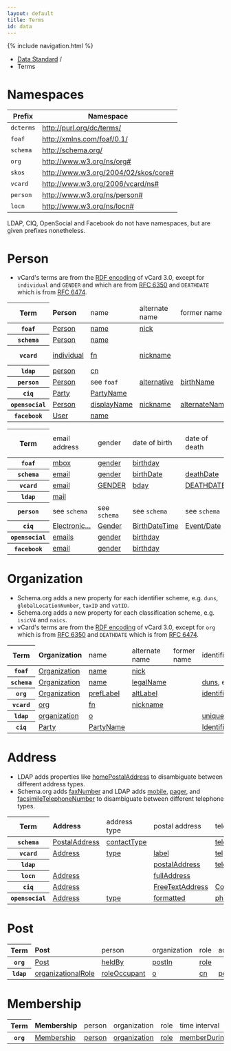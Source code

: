 ```yaml
---
layout: default
title: Terms
id: data
---
```

{% include navigation.html %}

<ul class="breadcrumb">
  <li><a href="/data.html">Data Standard</a> <span class="divider">/</span></li>
  <li class="active">Terms</li>
</ul>

# Namespaces

<table>
  <thead>
    <th>Prefix</th>
    <th>Namespace</th>
  </thead>
  <tr>
    <td><code>dcterms</code></td>
    <td><a href="http://purl.org/dc/terms/">http://purl.org/dc/terms/</a></td>
  </tr>
  <tr>
    <td><code>foaf</code></td>
    <td><a href="http://xmlns.com/foaf/0.1/">http://xmlns.com/foaf/0.1/</a></td>
  </tr>
  <tr>
    <td><code>schema</code></td>
    <td><a href="http://schema.org/">http://schema.org/</a></td>
  </tr>
  <tr>
    <td><code>org</code></td>
    <td><a href="http://www.w3.org/ns/org#">http://www.w3.org/ns/org#</a></td>
  </tr>
  <tr>
    <td><code>skos</code></td>
    <td><a href="http://www.w3.org/2004/02/skos/core#">http://www.w3.org/2004/02/skos/core#</a></td>
  </tr>
  <tr>
    <td><code>vcard</code></td>
    <td><a href="http://www.w3.org/2006/vcard/ns#">http://www.w3.org/2006/vcard/ns#</a></td>
  </tr>
  <tr>
    <td><code>person</code></td>
    <td><a href="http://www.w3.org/ns/person#">http://www.w3.org/ns/person#</a></td>
  </tr>
  <tr>
    <td><code>locn</code></td>
    <td><a href="http://www.w3.org/ns/locn#">http://www.w3.org/ns/locn#</a></td>
  </tr>
</table>

LDAP, CIQ, OpenSocial and Facebook do not have namespaces, but are given prefixes nonetheless.

# Person

* vCard's terms are from the [RDF encoding](http://www.w3.org/TR/vcard-rdf/) of vCard 3.0, except for `individual` and `GENDER` and which are from [RFC 6350](http://tools.ietf.org/html/rfc6350) and `DEATHDATE` which is from [RFC 6474](http://tools.ietf.org/html/rfc6474).

<table class="table table-striped table-condensed table-terms">
  <thead>
    <tr>
      <th scope="row">Term</th>
      <td><strong>Person</strong></td>
      <td>name</td>
      <td>alternate name</td>
      <td>former name</td>
      <td>family name</td>
      <td>given name</td>
      <td>additional name</td>
      <td>honorific prefix</td>
      <td>honorific suffix</td>
    </tr>
  </thead>
  <tbody>
    <tr>
      <th scope="row"><code>foaf</code></th>
      <td><a href="http://xmlns.com/foaf/spec/#term_Person">Person</a></td>
      <td><a href="http://xmlns.com/foaf/spec/#term_name">name</a></td>
      <td><a href="http://xmlns.com/foaf/spec/#term_nick">nick</a></td>
      <td></td>
      <td><a href="http://xmlns.com/foaf/spec/#term_familyName">familyName</a></td>
      <td><a href="http://xmlns.com/foaf/spec/#term_givenName">givenName</a></td>
      <td></td>
      <td><a href="http://xmlns.com/foaf/spec/#term_title">title</a></td>
      <td></td>
    </tr>
    <tr>
      <th scope="row"><code>schema</code></th>
      <td><a href="http://schema.org/Person">Person</a></td>
      <td><a href="http://schema.org/Person">name</a></td>
      <td></td>
      <td></td>
      <td><a href="http://schema.org/Person">familyName</a></td>
      <td><a href="http://schema.org/Person">givenName</a></td>
      <td><a href="http://schema.org/Person">additionalName</a></td>
      <td><a href="http://schema.org/Person">honorificPrefix</a></td>
      <td><a href="http://schema.org/Person">honorificSuffix</a></td>
    </tr>
    <tr>
      <th scope="row"><code>vcard</code></th>
      <td><a href="http://tools.ietf.org/html/rfc6350#section-6.1.4">individual</a></td>
      <td><a href="http://www.w3.org/Submission/vcard-rdf/#vcard:fn">fn</a></td>
      <td><a href="http://www.w3.org/Submission/vcard-rdf/#vcard:nickname">nickname</a></td>
      <td></td>
      <td><a href="http://www.w3.org/Submission/vcard-rdf/#vcard:family-name">family-name</a></td>
      <td><a href="http://www.w3.org/Submission/vcard-rdf/#vcard:given-name">given-name</a></td>
      <td><a href="http://www.w3.org/Submission/vcard-rdf/#vcard:additional-name">additional-name</a></td>
      <td><a href="http://www.w3.org/Submission/vcard-rdf/#vcard:honorific-prefix">honorific-prefix</a></td>
      <td><a href="http://www.w3.org/Submission/vcard-rdf/#vcard:honorific-suffix">honorific-suffix</a></td>
    </tr>
    <tr>
      <th scope="row"><code>ldap</code></th>
      <td><a href="http://tools.ietf.org/html/rfc4519#section-3.12">person</a></td>
      <td><a href="http://tools.ietf.org/html/rfc4519#section-2.3">cn</a></td>
      <td></td>
      <td></td>
      <td><a href="http://tools.ietf.org/html/rfc4519#section-2.32">sn</a></td>
      <td><a href="http://tools.ietf.org/html/rfc4519#section-2.12">givenName</a></td>
      <td><a href="http://tools.ietf.org/html/rfc4519#section-2.14">initials</a></td>
      <td><a href="http://tools.ietf.org/html/rfc4524#section-2.21">personalTitle</a></td>
      <td><a href="http://tools.ietf.org/html/rfc4519#section-2.11">generationQualifier</a></td>
    </tr>
    <tr>
      <th scope="row"><code>person</code></th>
      <td><a href="http://www.w3.org/ns/person#Person">Person</a></td>
      <td>see <code>foaf</code></td>
      <td><a href="http://dublincore.org/documents/dcmi-terms/#terms-alternative">alternative</a></td>
      <td><a href="http://www.w3.org/ns/person#birthName">birthName</a></td>
      <td>see <code>foaf</code></td>
      <td>see <code>foaf</code></td>
      <td>see <code>schema</code></td>
      <td>see <code>schema</code></td>
      <td>see <code>schema</code></td>
    </tr>
    <tr>
      <th scope="row"><code>ciq</code></th>
      <td><a href="http://docs.oasis-open.org/ciq/v3.0/xPRL/specs/ciq-xprl-specs.html#_Toc213421948">Party</a></td>
      <td><a href="http://docs.oasis-open.org/ciq/v3.0/specs/ciq-specs-v3.html#_Toc207716020">PartyName</a></td>
      <td></td>
      <td></td>
      <td></td>
      <td></td>
      <td></td>
      <td></td>
      <td></td>
    </tr>
    <tr>
      <th scope="row"><code>opensocial</code></th>
      <td><a href="http://opensocial-resources.googlecode.com/svn/spec/trunk/Social-Data.xml#Person">Person</a></td>
      <td><a href="http://opensocial-resources.googlecode.com/svn/spec/trunk/Social-Data.xml#Person">displayName</a></td>
      <td><a href="http://opensocial-resources.googlecode.com/svn/spec/trunk/Social-Data.xml#Person">nickname</a></td>
      <td><a href="http://opensocial-resources.googlecode.com/svn/spec/trunk/Social-Data.xml#Person">alternateNames</a></td>
      <td><a href="http://opensocial-resources.googlecode.com/svn/spec/trunk/Social-Data.xml#Name">familyName</a></td>
      <td><a href="http://opensocial-resources.googlecode.com/svn/spec/trunk/Social-Data.xml#Name">givenName</a></td>
      <td><a href="http://opensocial-resources.googlecode.com/svn/spec/trunk/Social-Data.xml#Name">middleName</a></td>
      <td><a href="http://opensocial-resources.googlecode.com/svn/spec/trunk/Social-Data.xml#Name">honorificPrefix</a></td>
      <td><a href="http://opensocial-resources.googlecode.com/svn/spec/trunk/Social-Data.xml#Name">honorificSuffix</a></td>
    </tr>
    <tr>
      <th scope="row"><code>facebook</code></th>
      <td><a href="https://developers.facebook.com/docs/reference/api/user/">User</a></td>
      <td><a href="https://developers.facebook.com/docs/reference/api/user/">name</a></td>
      <td></td>
      <td></td>
      <td><a href="https://developers.facebook.com/docs/reference/api/user/">last_name</a></td>
      <td><a href="https://developers.facebook.com/docs/reference/api/user/">first_name</a></td>
      <td></td>
      <td></td>
      <td></td>
    </tr>
  </tbody>
</table>

<table class="table table-striped table-condensed table-terms">
  <thead>
    <tr>
      <th scope="row">Term</th>
      <td>email address</td>
      <td>gender</td>
      <td>date of birth</td>
      <td>date of death</td>
      <td>head shot</td>
      <td>one-line bio</td>
      <td>biography</td>
      <td>external links</td>
    </tr>
  </thead>
  <tbody>
    <tr>
      <th scope="row"><code>foaf</code></th>
      <td><a href="http://xmlns.com/foaf/spec/#term_mbox">mbox</a></td>
      <td><a href="http://xmlns.com/foaf/spec/#term_gender">gender</a></td>
      <td><a href="http://xmlns.com/foaf/spec/#term_birthday">birthday</a></td>
      <td></td>
      <td><a href="http://xmlns.com/foaf/spec/#term_img">img</a></td>
      <td></td>
      <td></td>
      <td><a href="http://xmlns.com/foaf/spec/#term_page">page</a></td>
    </tr>
    <tr>
      <th scope="row"><code>schema</code></th>
      <td><a href="http://schema.org/Person">email</a></td>
      <td><a href="http://schema.org/Person">gender</a></td>
      <td><a href="http://schema.org/Person">birthDate</a></td>
      <td><a href="http://schema.org/Person">deathDate</a></td>
      <td><a href="http://schema.org/Person">image</a></td>
      <td></td>
      <td></td>
      <td></td>
    </tr>
    <tr>
      <th scope="row"><code>vcard</code></th>
      <td><a href="http://www.w3.org/Submission/vcard-rdf/#vcard:email2">email</a></td>
      <td><a href="http://tools.ietf.org/html/rfc6350#section-6.2.7">GENDER</a></td>
      <td><a href="http://www.w3.org/Submission/vcard-rdf/#vcard:bday">bday</a></td>
      <td><a href="http://tools.ietf.org/html/rfc6474#section-2.3">DEATHDATE</a></td>
      <td><a href="http://www.w3.org/Submission/vcard-rdf/#vcard:photo">photo</a></td>
      <td></td>
      <td></td>
      <td><a href="http://www.w3.org/Submission/vcard-rdf/#vcard:url">url</a></td>
    </tr>
    <tr>
      <th scope="row"><code>ldap</code></th>
      <td><a href="http://tools.ietf.org/html/rfc4524#section-2.16">mail</a></td>
      <td></td>
      <td></td>
      <td></td>
      <td><a href="http://tools.ietf.org/html/rfc2798#section-2.6">jpegPhoto</a></td>
      <td></td>
      <td></td>
      <td></td>
    </tr>
    <tr>
      <th scope="row"><code>person</code></th>
      <td>see <code>schema</code></td>
      <td>see <code>schema</code></td>
      <td>see <code>schema</code></td>
      <td>see <code>schema</code></td>
      <td>see <code>schema</code></td>
      <td></td>
      <td></td>
      <td>see <code>foaf</code></td>
    </tr>
    <tr>
      <th scope="row"><code>ciq</code></th>
      <td><a href="http://docs.oasis-open.org/ciq/v3.0/specs/ciq-specs-v3.html#_Toc193533305" title="ElectronicAddressIdentifier">Electronic&hellip;</a></td>
      <td><a href="http://docs.oasis-open.org/emergency/edxl-have/cs01/xPIL.xsd">Gender</a></td>
      <td><a href="http://docs.oasis-open.org/ciq/v3.0/specs/ciq-specs-v3.html#_Toc193533303">BirthDateTime</a></td>
      <td><a href="http://docs.oasis-open.org/emergency/edxl-have/cs01/xPIL.xsd">Event/Date</a></td>
      <td></td>
      <td></td>
      <td><a href="http://docs.oasis-open.org/emergency/edxl-have/cs01/xPIL.xsd">FreeTextLines</a></td>
      <td></td>
    </tr>
    <tr>
      <th scope="row"><code>opensocial</code></th>
      <td><a href="http://opensocial-resources.googlecode.com/svn/spec/trunk/Social-Data.xml#Person">emails</a></td>
      <td><a href="http://opensocial-resources.googlecode.com/svn/spec/trunk/Social-Data.xml#Person">gender</a></td>
      <td><a href="http://opensocial-resources.googlecode.com/svn/spec/trunk/Social-Data.xml#Person">birthday</a></td>
      <td></td>
      <td><a href="http://opensocial-resources.googlecode.com/svn/spec/trunk/Social-Data.xml#Person">photos</a></td>
      <td></td>
      <td></td>
      <td><a href="http://opensocial-resources.googlecode.com/svn/spec/trunk/Social-Data.xml#Person">urls</a></td>
    </tr>
    <tr>
      <th scope="row"><code>facebook</code></th>
      <td><a href="https://developers.facebook.com/docs/reference/api/user/">email</a></td>
      <td><a href="https://developers.facebook.com/docs/reference/api/user/">gender</a></td>
      <td><a href="https://developers.facebook.com/docs/reference/api/user/">birthday</a></td>
      <td></td>
      <td><a href="https://developers.facebook.com/docs/reference/api/user/">picture</a></td>
      <td></td>
      <td><a href="https://developers.facebook.com/docs/reference/api/user/">bio</a></td>
      <td></td>
    </tr>
  </tbody>
</table>

# Organization

* Schema.org adds a new property for each identifier scheme, e.g. `duns`, `globalLocationNumber`, `taxID` and `vatID`.
* Schema.org adds a new property for each classification scheme, e.g. `isicV4` and `naics`.
* vCard's terms are from the [RDF encoding](http://www.w3.org/TR/vcard-rdf/) of vCard 3.0, except for `org` which is from [RFC 6350](http://tools.ietf.org/html/rfc6350) and `DEATHDATE` which is from [RFC 6474](http://tools.ietf.org/html/rfc6474).

<table class="table table-striped table-condensed table-terms">
  <thead>
    <tr>
      <th scope="row">Term</th>
      <td><strong>Organization</strong></td>
      <td>name</td>
      <td>alternate name</td>
      <td>former name</td>
      <td>identifier</td>
      <td>classification</td>
      <td>parent org.</td>
      <td>founding date</td>
      <td>dissolution date</td>
    </tr>
  </thead>
  <tbody>
    <tr>
      <th scope="row"><code>foaf</code></th>
      <td><a href="http://xmlns.com/foaf/spec/#term_Organization">Organization</a></td>
      <td><a href="http://xmlns.com/foaf/spec/#term_name">name</a></td>
      <td><a href="http://xmlns.com/foaf/spec/#term_nick">nick</a></td>
      <td></td>
      <td></td>
      <td></td>
      <td><a href="http://xmlns.com/foaf/spec/#term_member">member</a></td>
      <td><a href="http://xmlns.com/foaf/spec/#term_birthday">birthday</a></td>
      <td></td>
    </tr>
    <tr>
      <th scope="row"><code>schema</code></th>
      <td><a href="http://schema.org/Organization">Organization</a></td>
      <td><a href="http://schema.org/Organization">name</a></td>
      <td><a href="http://schema.org/Organization">legalName</a></td>
      <td></td>
      <td><a href="http://schema.org/Organization">duns</a>, etc.</td>
      <td><a href="http://schema.org/Organization">isicV4</a>, etc.</td>
      <td><a href="http://schema.org/Organization">member</a></td>
      <td><a href="http://schema.org/Organization">foundingDate</a></td>
      <td></td>
    </tr>
    <tr>
      <th scope="row"><code>org</code></th>
      <td><a href="http://www.w3.org/TR/vocab-org/#org:Organization">Organization</a></td>
      <td><a href="http://www.w3.org/TR/skos-reference/#labels">prefLabel</a></td>
      <td><a href="http://www.w3.org/TR/skos-reference/#labels">altLabel</a></td>
      <td></td>
      <td><a href="http://www.w3.org/TR/vocab-org/#org:identifier">identifier</a></td>
      <td><a href="http://www.w3.org/TR/vocab-org/#org:classification">classification</a></td>
      <td><a href="http://www.w3.org/TR/vocab-org/#org:subOrganizationOf">subOrganizationOf</a></td>
      <td><a href="http://xmlns.com/foaf/spec/#term_birthday">birthday</a></td>
      <td></td>
    </tr>
    <tr>
      <th scope="row"><code>vcard</code></th>
      <td><a href="http://tools.ietf.org/html/rfc6350#section-6.1.4">org</a></td>
      <td><a href="http://www.w3.org/Submission/vcard-rdf/#vcard:fn">fn</a></td>
      <td><a href="http://www.w3.org/Submission/vcard-rdf/#vcard:nickname">nickname</a></td>
      <td></td>
      <td></td>
      <td></td>
      <td></td>
      <td><a href="http://www.w3.org/Submission/vcard-rdf/#vcard:bday">bday</a></td>
      <td><a href="http://tools.ietf.org/html/rfc6474#section-2.3">DEATHDATE</a></td>
    </tr>
    <tr>
      <th scope="row"><code>ldap</code></th>
      <td><a href="http://tools.ietf.org/html/rfc4519#section-3.8">organization</a></td>
      <td><a href="http://tools.ietf.org/html/rfc4519#section-2.19">o</a></td>
      <td></td>
      <td></td>
      <td><a href="http://tools.ietf.org/html/rfc4524#section-2.24">uniqueIdentifier</a></td>
      <td><a href="http://tools.ietf.org/html/rfc4519#section-2.1">businessCategory</a></td>
      <td><a href="http://tools.ietf.org/html/rfc4519#section-2.17">member</a></td>
      <td></td>
      <td></td>
    </tr>
    <tr>
      <th scope="row"><code>ciq</code></th>
      <td><a href="http://docs.oasis-open.org/ciq/v3.0/xPRL/specs/ciq-xprl-specs.html#_Toc213421948">Party</a></td>
      <td><a href="http://docs.oasis-open.org/ciq/v3.0/specs/ciq-specs-v3.html#_Toc207716020">PartyName</a></td>
      <td></td>
      <td></td>
      <td><a href="http://docs.oasis-open.org/emergency/edxl-have/cs01/xPIL.xsd">Identifier</a></td>
      <td><a href="http://docs.oasis-open.org/emergency/edxl-have/cs01/xPIL.xsd">Type</a></td>
      <td><a href="http://docs.oasis-open.org/ciq/v3.0/specs/ciq-specs-v3.html#_Toc193533310">Relationship</a></td>
      <td><a href="http://docs.oasis-open.org/emergency/edxl-have/cs01/xPIL.xsd">Event/Date</a></td>
      <td><a href="http://docs.oasis-open.org/emergency/edxl-have/cs01/xPIL.xsd">Event/Date</a></td>
    </tr>
  </tbody>
</table>

# Address

* LDAP adds properties like [homePostalAddress](http://tools.ietf.org/html/rfc4524#section-2.13) to disambiguate between different address types.
* Schema.org adds [faxNumber](http://schema.org/PostalAddress) and LDAP adds [mobile](http://tools.ietf.org/html/rfc4524#section-2.18), [pager](http://tools.ietf.org/html/rfc4524#section-2.20),
and [facsimileTelephoneNumber](http://tools.ietf.org/html/rfc4519#section-2.10) to disambiguate between different telephone types.

<table class="table table-striped table-condensed table-terms">
  <thead>
    <tr>
      <th scope="row">Term</th>
      <td><strong>Address</strong></td>
      <td>address type</td>
      <td>postal address</td>
      <td>telephone</td>
    </tr>
  </thead>
  <tbody>
    <tr>
      <th scope="row"><code>schema</code></th>
      <td><a href="http://schema.org/PostalAddress">PostalAddress</a></td>
      <td><a href="http://schema.org/PostalAddress">contactType</a></td>
      <td></td>
      <td><a href="http://schema.org/PostalAddress">telephone</a></td>
    </tr>
    <tr>
      <th scope="row"><code>vcard</code></th>
      <td><a href="http://www.w3.org/TR/vcard-rdf/#vcard:Address">Address</a></td>
      <td><a href="http://www.w3.org/TR/rdf-schema/#ch_type">type</a></td>
      <td><a href="http://www.w3.org/TR/vcard-rdf/#vcard:label2">label</a></td>
      <td><a href="http://www.w3.org/TR/vcard-rdf/#vcard:tel2">tel</a></td>
    </tr>
    <tr>
      <th scope="row"><code>ldap</code></th>
      <td></td>
      <td></td>
      <td><a href="http://tools.ietf.org/html/rfc4519#section-2.23">postalAddress</a></td>
      <td><a href="http://tools.ietf.org/html/rfc4519#section-2.35">telephoneNumber</a></td>
    </tr>
    <tr>
      <th scope="row"><code>locn</code></th>
      <td><a href="http://philarcher.org/isa/locn-v1.00.html#locn:Address">Address</a></td>
      <td></td>
      <td><a href="http://philarcher.org/isa/locn-v1.00.html#locn:fullAddress">fullAddress</a></td>
      <td></td>
    </tr>
    <tr>
      <th scope="row"><code>ciq</code></th>
      <td><a href="http://docs.oasis-open.org/ciq/v3.0/specs/ciq-specs-v3.html#_Toc207716059">Address</a></td>
      <td></td>
      <td><a href="http://docs.oasis-open.org/ciq/v3.0/specs/ciq-specs-v3.html#_Toc207716059">FreeTextAddress</a></td>
      <td><a href="http://docs.oasis-open.org/ciq/v3.0/specs/ciq-specs-v3.html#_Toc193533305">ContactNumber</a></td>
    </tr>
    <tr>
      <th scope="row"><code>opensocial</code></th>
      <td><a href="http://opensocial-resources.googlecode.com/svn/spec/trunk/Social-Data.xml#Address">Address</a></td>
      <td><a href="http://opensocial-resources.googlecode.com/svn/spec/trunk/Social-Data.xml#Address">type</a></td>
      <td><a href="http://opensocial-resources.googlecode.com/svn/spec/trunk/Social-Data.xml#Address">formatted</a></td>
      <td><a href="http://opensocial-resources.googlecode.com/svn/spec/trunk/Social-Data.xml#Address">phoneNumbers</a></td>
    </tr>
  </tbody>
</table>

# Post

<table class="table table-striped table-condensed table-terms table-wide">
  <thead>
    <tr>
      <th scope="row">Term</th>
      <td><strong>Post</strong></td>
      <td>person</td>
      <td>organization</td>
      <td>role</td>
      <td>address</td>
    </tr>
  </thead>
  <tbody>
    <tr>
      <th scope="row"><code>org</code></th>
      <td><a href="http://www.w3.org/TR/vocab-org/#org:Post">Post</a></td>
      <td><a href="http://www.w3.org/TR/vocab-org/#org:heldBy">heldBy</a></td>
      <td><a href="http://www.w3.org/TR/vocab-org/#org:postIn">postIn</a></td>
      <td><a href="http://www.w3.org/TR/vocab-org/#org:role">role</a></td>
      <td></td>
    </tr>
    <tr>
      <th scope="row"><code>ldap</code></th>
      <td><a href="http://tools.ietf.org/html/rfc4519#section-3.10">organizationalRole</a></td>
      <td><a href="http://tools.ietf.org/html/rfc4519#section-2.28">roleOccupant</a></td>
      <td><a href="http://tools.ietf.org/html/rfc4519#section-2.20">o</a></td>
      <td><a href="http://tools.ietf.org/html/rfc4519#section-2.3">cn</a></td>
      <td><a href="http://tools.ietf.org/html/rfc4519#section-2.23">postalAddress</a></td>
    </tr>
  </tbody>
</table>

# Membership

<table class="table table-striped table-condensed table-terms table-wide">
  <thead>
    <tr>
      <th scope="row">Term</th>
      <td><strong>Membership</strong></td>
      <td>person</td>
      <td>organization</td>
      <td>role</td>
      <td>time interval</td>
    </tr>
  </thead>
  <tbody>
    <tr>
      <th scope="row"><code>org</code></th>
      <td><a href="http://www.w3.org/TR/vocab-org/#org:Membership">Membership</a></td>
      <td><a href="http://www.w3.org/TR/vocab-org/#org:person">person</a></td>
      <td><a href="http://www.w3.org/TR/vocab-org/#org:organization">organization</a></td>
      <td><a href="http://www.w3.org/TR/vocab-org/#org:role">role</a></td>
      <td><a href="http://www.w3.org/TR/vocab-org/#org:memberDuring">memberDuring</a></td>
    </tr>
  </tbody>
</table>

<!-- TODO
<a href="http://tools.ietf.org/html/rfc4519#section-2.38">title</a>
<a href="http://tools.ietf.org/html/rfc4519#section-2.28">roleOccupant</a>
<a href="http://tools.ietf.org/html/rfc4524#section-2.19">organizationalStatus</a>

organizationalPerson
organizationalRole
-->